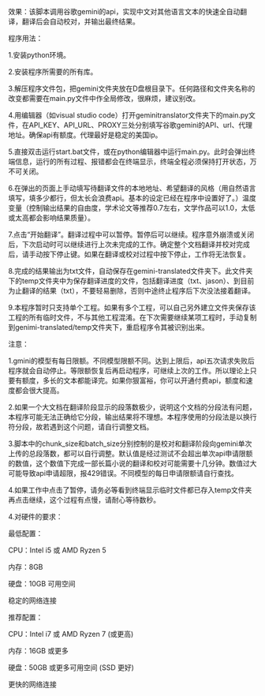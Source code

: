 效果：该脚本调用谷歌gemini的api，实现中文对其他语言文本的快速全自动翻译，翻译后会自动校对，并输出最终结果。

程序用法：

1.安装python环境。

2.安装程序所需要的所有库。

3.解压程序文件包，把gemini文件夹放在D盘根目录下。任何路径和文件夹名称的改变都需要在main.py文件中作全局修改，很麻烦，建议别改。

4.用编辑器（如visual studio code）打开geminitranslator文件夹下的main.py文件，在API_KEY、API_URL、PROXY三处分别填写谷歌gemini的API、url、代理地址。确保api有额度。代理最好是稳定的美国ip。

5.直接双击运行start.bat文件，或在python编辑器中运行main.py。此时会弹出终端信息，运行的所有过程、报错都会在终端显示，终端全程必须保持打开状态，万不可关闭。

6.在弹出的页面上手动填写待翻译文件的本地地址、希望翻译的风格（用自然语言填写，填多少都行，但太长会浪费api。基本的设定已经在程序中设置好了。）温度变量（控制输出结果的自由度，学术论文等推荐0.7左右，文学作品可以1.0，太低或太高都会影响结果质量）。

7.点击“开始翻译”。翻译过程中可以暂停。暂停后可以继续。程序意外崩溃或关闭后，下次启动时可以继续进行上次未完成的工作。确定整个文档翻译并校对完成后，请手动按下停止键。如果在翻译或校对过程中按下停止，工作将无法恢复。

8.完成的结果输出为txt文件，自动保存在gemini-translated文件夹下。此文件夹下的temp文件夹中为保存翻译进度的文件，包括翻译进度（txt、jason）、到目前为止翻译的结果（txt），不要轻易删除，否则中途终止程序后下次没法接着翻译。

9.本程序暂时只支持单个工程。如果有多个工程，可以自己另外建立文件夹保存该工程的所有临时文件，不与其他工程混淆。在下次需要继续某项工程时，手动复制到genimi-translated/temp文件夹下，重启程序令其被识别出来。


注意：

1.gmini的模型有每日限额。不同模型限额不同。达到上限后，api五次请求失败后程序就会自动停止。等限额恢复后再启动程序，可继续上次的工作。所以理论上只要有额度，多长的文本都能译完。如果你狠富裕，你可以开通付费api，额度和速度都会很大提高。

2.如果一个大文档在翻译阶段显示的段落数极少，说明这个文档的分段法有问题，本程序可能无法正确给它分段，输出结果将不理想。本程序使用的分段法是以换行符分段，故若遇到这个问题，请自行调整文档。

3.脚本中的chunk_size和batch_size分别控制的是校对和翻译阶段向gemini单次上传的总段落数，都可以自行调整。默认值是经过测试不会超出单次api申请限额的数值，这个数值下完成一部长篇小说的翻译和校对可能需要十几分钟。数值过大可能导致api申请超限，报429错误。不同模型的每日申请限额请自行查找。

4.如果工作中点击了暂停，请务必等看到终端显示临时文件都已存入temp文件夹再点击继续，这个过程有点慢，请耐心等待数秒。

4.对硬件的要求：

最低配置：

CPU：Intel i5 或 AMD Ryzen 5

内存：8GB

硬盘：10GB 可用空间

稳定的网络连接

推荐配置：

CPU：Intel i7 或 AMD Ryzen 7 (或更高)

内存：16GB 或更多

硬盘：50GB 或更多可用空间 (SSD 更好)

更快的网络连接

